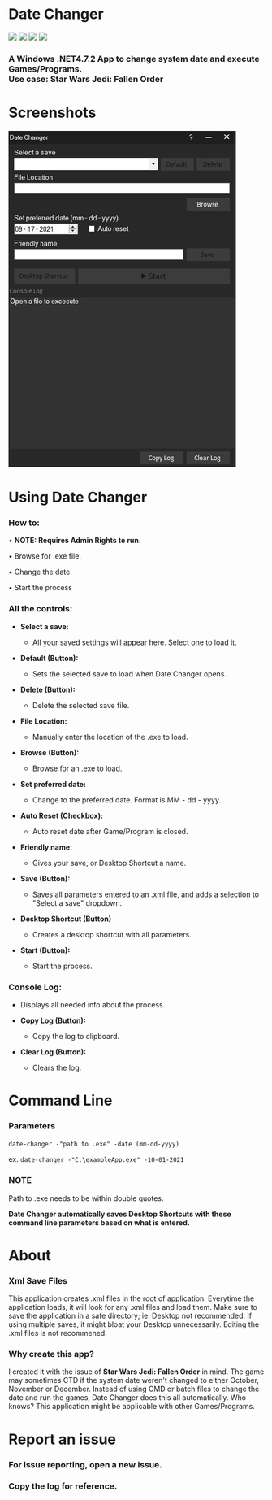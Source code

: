 
# Date Changer
<a  href="https://github.com/DogFoxX/date-changer/releases/latest"><img  src="https://img.shields.io/github/v/release/DogFoxX/date-changer?label=Download%20Latest&style=for-the-badge"></a>
<a  href="https://github.com/DogFoxX/date-changer/releases"><img  src="https://img.shields.io/github/downloads/DogFoxX/date-changer/total?label=Downloads&logo=Github&logoColor=green&style=for-the-badge"></a>
<a  href="https://github.com/DogFoxX/date-changer/issues"><img  src="https://img.shields.io/github/issues/DogFoxX/date-changer?label=Issues&logo=Github&logoColor=green&style=for-the-badge"></a>
<a  href="./LICENSE"><img  src="https://img.shields.io/github/license/dogfoxx/date-changer?logo=Github&logoColor=green&style=for-the-badge"></a>

### A Windows .NET4.7.2 App to change system date and execute Games/Programs.<br>Use case: Star Wars Jedi: Fallen Order

# Screenshots

![alt text](https://raw.githubusercontent.com/DogFoxX/date-changer/main/main_window.JPG)

# Using Date Changer

### How to:
• **NOTE: Requires Admin Rights to run.**

• Browse for .exe file.

• Change the date.

• Start the process


### All the controls:
- **Select a save:**
  - All your saved settings will appear here. Select one to load it.

- **Default (Button):**
  - Sets the selected save to load when Date Changer opens.

- **Delete (Button):**
  - Delete the selected save file.

- **File Location:**
  - Manually enter the location of the .exe to load.

- **Browse (Button):**
  - Browse for an .exe to load.

- **Set preferred date:**
  - Change to the preferred date. Format is MM - dd - yyyy.

- **Auto Reset (Checkbox):**
  - Auto reset date after Game/Program is closed.

- **Friendly name:**
  - Gives your save, or Desktop Shortcut a name.

- **Save (Button):**
  - Saves all parameters entered to an .xml file, and adds a selection to "Select a save" dropdown.

- **Desktop Shortcut (Button)**
  - Creates a desktop shortcut with all parameters.

- **Start (Button):**
  - Start the process.

### Console Log:
- Displays all needed info about the process.

- **Copy Log (Button):**
  - Copy the log to clipboard.

- **Clear Log (Button):**
  - Clears the log.

# Command Line
### Parameters

`date-changer -"path to .exe" -date (mm-dd-yyyy)`

ex. `date-changer -"C:\exampleApp.exe" -10-01-2021`

### NOTE
Path to .exe needs to be within double quotes.

**Date Changer automatically saves Desktop Shortcuts with these command line parameters based on what is entered.**

# About
### Xml Save Files
This application creates .xml files in the root of application.
Everytime the application loads, it will look for any .xml files and load them.
Make sure to save the application in a safe directory; ie. Desktop not recommended. If using multiple saves, it might bloat your Desktop unnecessarily.
Editing the .xml files is not recommened.

### Why create this app?
I created it with the issue of **Star Wars Jedi: Fallen Order** in mind.
The game may sometimes CTD if the system date weren't changed to either October, November or December.
Instead of using CMD or batch files to change the date and run the games, Date Changer does this all automatically.
Who knows? This application might be applicable with other Games/Programs.

# Report an issue
### For issue reporting, open a new issue.
### Copy the log for reference.
